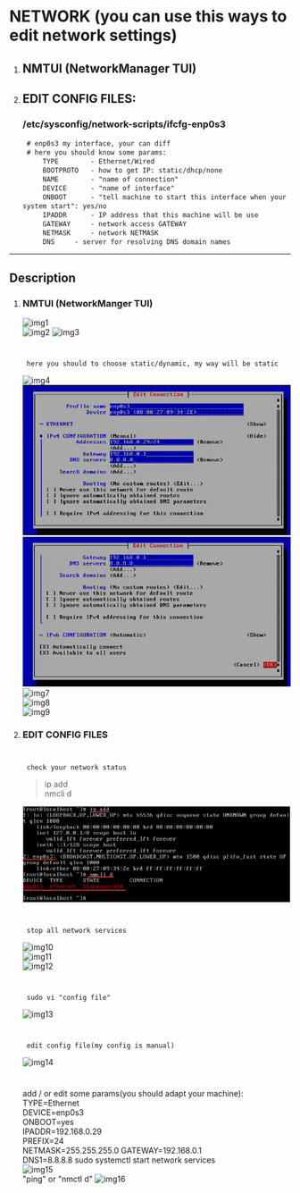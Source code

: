 # NETWORK (you can use this ways to edit network settings)
1. ## NMTUI (NetworkManager TUI)
2. ## EDIT CONFIG FILES:
	### /etc/sysconfig/network-scripts/ifcfg-enp0s3  
		# enp0s3 my interface, your can diff
		# here you should know some params:
			TYPE 		- Ethernet/Wired
			BOOTPROTO	- how to get IP: static/dhcp/none
			NAME		- "name of connection"
			DEVICE		- "name of interface"
			ONBOOT		- "tell machine to start this interface when your system start": yes/no
			IPADDR		- IP address that this machine will be use
			GATEWAY		- network access GATEWAY
			NETMASK		- network NETMASK
			DNS		- server for resolving DNS domain names
***

## Description
1. ### NMTUI (NetworkManger TUI)
	![img1](./imgs/1.png)  
	![img2](./imgs/2.png)
	![img3](./imgs/3.png)  
	#  
		here you should to choose static/dynamic, my way will be static
	![img4](./imgs/4.png)  
	![img5](./imgs/5.png)  
	![img6](./imgs/6.png)  
	![img7](./imgs/7.png)  
	![img8](./imgs/8.png)  
	![img9](./imgs/9.png)  

2. ### EDIT CONFIG FILES  
	#
		check your network status  

	> ip add  
	> nmcli d  

	![imgn1](./imgs/n1.png)  

	#  
		stop all network services  

	![img10](./imgs/10.png)  
	![img11](./imgs/11.png)  
	![img12](./imgs/12.png)  
	#  
		sudo vi "config file"  

	![img13](./imgs/13.png)  
	#  
		edit config file(my config is manual)  

	![img14](./imgs/14.png)  
	#  
	add / or edit some params(you should adapt your machine):  
		TYPE=Ethernet  
		DEVICE=enp0s3    
		ONBOOT=yes  
		IPADDR=192.168.0.29  
		PREFIX=24  
		NETMASK=255.255.255.0
		GATEWAY=192.168.0.1  
		DNS1=8.8.8.8
	sudo systemctl start network services  
	![img15](./imgs/15.png)  
			"ping" or "nmctl d"
	![img16](./imgs/16.png)
